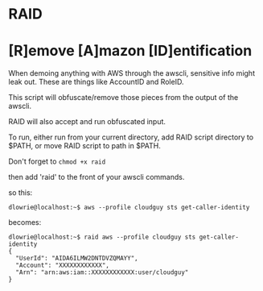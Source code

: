 # RAID
[R]emove [A]mazon [ID]entification
==================================

When demoing anything with AWS through the awscli, sensitive info might leak out.
These are things like AccountID and RoleID.

This script will obfuscate/remove those pieces from the output of the awscli.

RAID will also accept and run obfuscated input.

To run, either run from your current directory, add RAID script directory to $PATH, or move RAID script to path in $PATH.

Don't forget to 
```chmod +x raid```

then add 'raid' to the front of your awscli commands.

so this:

  ```
  dlowrie@localhost:~$ aws --profile cloudguy sts get-caller-identity
  ```

becomes:
  ```
  dlowrie@localhost:~$ raid aws --profile cloudguy sts get-caller-identity
  {
    "UserId": "AIDA6ILMW2DNTDVZQMAYY",
    "Account": "XXXXXXXXXXXX",
    "Arn": "arn:aws:iam::XXXXXXXXXXXX:user/cloudguy"
  }
  ```
